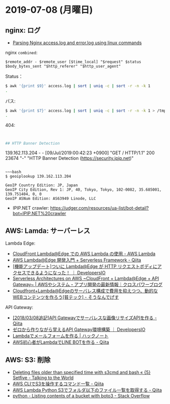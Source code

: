 # 2019-07-08 (月曜日)

## nginx: ログ

- [Parsing Nginx access.log and error.log using linux commands](https://easyengine.io/tutorials/nginx/log-parsing/)

nginx `combined`:

~~~text
$remote_addr - $remote_user [$time_local] "$request" $status $body_bytes_sent "$http_referer" "$http_user_agent"
~~~

Status：

~~~bash
$ awk '{print $9}' access.log | sort | uniq -c | sort -r -n -k 1
.
~~~

パス:

~~~bash
$ awk '{print $7}' access.log | sort | uniq -c | sort -r -n -k 1 > /tmp/path.txt
.
~~~

404:

~~~bash


## HTTP Banner Detection

~~~
139.162.113.204 - - [09/Jul/2019:00:42:23 +0900] "GET / HTTP/1.1" 200 23674 "-" "HTTP Banner Detection (https://security.ipip.net)"
~~~

~~~bash
$ geoiplookup 139.162.113.204

GeoIP Country Edition: JP, Japan
GeoIP City Edition, Rev 1: JP, 40, Tokyo, Tokyo, 102-0082, 35.685001, 139.751404, 0, 0
GeoIP ASNum Edition: AS63949 Linode, LLC
~~~

- IPIP.NET crawler: https://udger.com/resources/ua-list/bot-detail?bot=IPIP.NET%20crawler

## AWS: Lamda: サーバーレス

Lambda Edge:

- [CloudFront Lambda@Edge での AWS Lambda の使用 - AWS Lambda](https://docs.aws.amazon.com/ja_jp/lambda/latest/dg/lambda-edge.html)
- [AWS Lambda@Edge 開発入門 + Serverless Framework - Qiita](https://qiita.com/zaru/items/38a83606b72e2e41c4ce)
- [[機能アップデート]ついに Lambda@Edge が HTTP リクエストボディにアクセスできるようになった！ ｜ DevelopersIO](https://dev.classmethod.jp/cloud/aws/lambda-edge-access-http-request-body/)
- [Serverless Architectures on AWS ~CloudFront + Lambda@Edge + API Gateway~ | AWSやシステム・アプリ開発の最新情報｜クロスパワーブログ](http://xp-cloud.jp/blog/2018/06/15/3633/)
- [Cloudfront+Lambda@Edgeのサーバレス構成で費用を抑えつつ、動的なWEBコンテンツを作ろう[貧テック] - そうなんでげす](https://www.soudegesu.com/aws/hosting-with-cloudfront-lambda-edge-serverless/)

API Gateway:

- [[2018/03/08追記]API Gatewayでサーバレスな画像リサイズAPIを作る - Qiita](https://qiita.com/akitsukada/items/e6d8fe68c49973d1edf6)
- [ゼロから作りながら覚えるAPI Gateway環境構築 ｜ DevelopersIO](https://dev.classmethod.jp/cloud/aws/getting-start-api-gateway/)
- [Lambdaでメールフォームを作る | ハックノート](https://hacknote.jp/archives/40978/)
- [AWS初心者がLambdaでLINE BOTを作る - Qiita](https://qiita.com/OrotiYamatano/items/5111000d0b6a50a0a41e)


## AWS: S3: 削除

- [Deleting files older than specified time with s3cmd and bash « {5} Setfive - Talking to the World](https://shout.setfive.com/2011/12/05/deleting-files-older-than-specified-time-with-s3cmd-and-bash/)
- [AWS CLIでS3を操作するコマンド一覧 - Qiita](https://qiita.com/uhooi/items/48ef6ef2b34162988295)
- [AWS Lambda Python S3でフォルダ以下のファイル一覧を取得する - Qiita](https://qiita.com/koji4104/items/15ac578e561f53a0dadc)
- [python - Listing contents of a bucket with boto3 - Stack Overflow](https://stackoverflow.com/questions/30249069/listing-contents-of-a-bucket-with-boto3)
